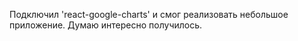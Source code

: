 Подключил 'react-google-charts' и смог реализовать небольшое приложение. 
Думаю интересно получилось.